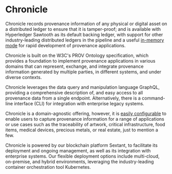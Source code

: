# Chronicle

Chronicle records provenance information of any physical or digital asset on a
distributed ledger to ensure that it is tamper-proof; and is available with
Hyperledger Sawtooth as its default backing ledger, with support for other
industry-leading distributed ledgers in the pipeline and a useful [in-memory
mode](./building.md/#in-memory-version) for rapid development of provenance
applications.

Chronicle is built on the W3C's PROV Ontology specification, which provides a
foundation to implement provenance applications in various domains that can
represent, exchange, and integrate provenance information generated by multiple
parties, in different systems, and under diverse contexts.

Chronicle leverages the data query and manipulation language GraphQL, providing
a comprehensive description of, and easy access to all provenance data from a
single endpoint. Alternatively, there is a command-line interface (CLI) for
integration with enterprise legacy systems.

Chronicle is a domain-agnostic offering, however, it is [easily
configurable](./domain_modelling.md) to enable users to capture provenance
information for a range of applications or use cases such as the traceability of
artwork, critical infrastructure, food items, medical devices, precious metals,
or real estate, just to mention a few.

Chronicle is powered by our blockchain platform Sextant, to facilitate its
deployment and ongoing management, as well as its integration with enterprise
systems. Our flexible deployment options include multi-cloud, on-premise, and
hybrid environments, leveraging the industry-leading container orchestration
tool Kubernetes.

